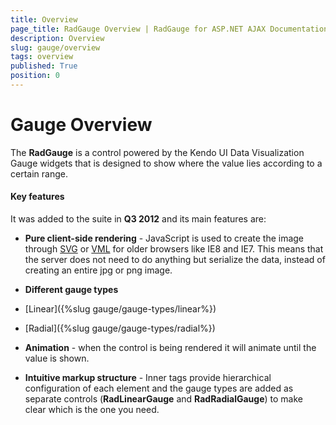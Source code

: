 ```yaml
---
title: Overview
page_title: RadGauge Overview | RadGauge for ASP.NET AJAX Documentation
description: Overview
slug: gauge/overview
tags: overview
published: True
position: 0
---
```


# Gauge Overview

The **RadGauge** is a control powered by the Kendo UI Data Visualization Gauge widgets that is designed to show where the value lies according to a certain range. 

#### Key features

It was added to the suite in **Q3 2012** and its main features are:

* **Pure client-side rendering** - JavaScript is used to create the image through [SVG](https://en.wikipedia.org/wiki/Scalable_Vector_Graphics) or [VML](https://en.wikipedia.org/wiki/Vector_Markup_Language) for older browsers like IE8 and IE7. This means that the server does not need to do anything but serialize the data, instead of creating an entire jpg or png image.

* **Different gauge types**

* [Linear]({%slug gauge/gauge-types/linear%})

* [Radial]({%slug gauge/gauge-types/radial%})

* **Animation** - when the control is being rendered it will animate until the value is shown.

* **Intuitive markup structure** - Inner tags provide hierarchical configuration of each element and the gauge types are added as separate controls (**RadLinearGauge** and **RadRadialGauge**) to make clear which is the one you need.
